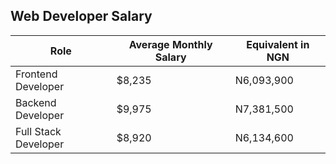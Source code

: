 ## Web Developer Salary

| **Role** | **Average Monthly Salary** | **Equivalent in NGN** |
|---|---|---|
| Frontend Developer | $8,235 | N6,093,900 |
| Backend Developer | $9,975 | N7,381,500 |
| Full Stack Developer | $8,920 | N6,134,600 |
